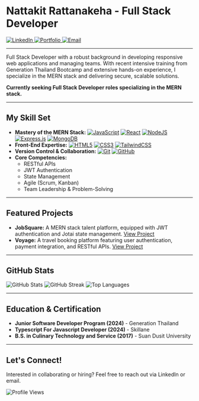 <h1>Nattakit Rattanakeha - Full Stack Developer</h1>

<p>
  <a href="https://www.linkedin.com/in/nattakit-rattanakeha/" target="_blank">
    <img src="https://img.shields.io/badge/LinkedIn-0077B5?style=for-the-badge&logo=linkedin&logoColor=white" alt="LinkedIn">
  </a>
  <a href="https://portfolio-nattakit-dev.vercel.app/" target="_blank">
    <img src="https://img.shields.io/badge/Portfolio-FF7139?style=for-the-badge&logo=Firefox-Browser&logoColor=white" alt="Portfolio">
  </a>
  <a href="mailto:nattakit.rattanakeha@gmail.com" target="_blank">
    <img src="https://img.shields.io/badge/Email-D14836?style=for-the-badge&logo=gmail&logoColor=white" alt="Email">
  </a>
</p>

<hr>

<p>Full Stack Developer with a robust background in developing responsive web applications and managing teams. With recent intensive training from Generation Thailand Bootcamp and extensive hands-on experience, I specialize in the MERN stack and delivering secure, scalable solutions.</p>

<p><strong>Currently seeking Full Stack Developer roles specializing in the MERN stack.</strong></p>

<hr>

<h2>My Skill Set</h2>

<ul>
  <li>
    <strong>Mastery of the MERN Stack:</strong>
    <a href="#"><img src="https://img.shields.io/badge/javascript-%23323330.svg?style=for-the-badge&logo=javascript&logoColor=%23F7DF1E" alt="JavaScript"></a>
    <a href="#"><img src="https://img.shields.io/badge/react-%2320232a.svg?style=for-the-badge&logo=react&logoColor=%2361DAFB" alt="React"></a>
    <a href="#"><img src="https://img.shields.io/badge/node.js-6DA55F?style=for-the-badge&logo=node.js&logoColor=white" alt="NodeJS"></a>
    <a href="#"><img src="https://img.shields.io/badge/express.js-%23404d59.svg?style=for-the-badge&logo=express&logoColor=%2361DAFB" alt="Express.js"></a>
    <a href="#"><img src="https://img.shields.io/badge/MongoDB-%234ea94b.svg?style=for-the-badge&logo=mongodb&logoColor=white" alt="MongoDB"></a>
  </li>
  <li>
    <strong>Front-End Expertise:</strong>
    <a href="#"><img src="https://img.shields.io/badge/html5-%23E34F26.svg?style=for-the-badge&logo=html5&logoColor=white" alt="HTML5"></a>
    <a href="#"><img src="https://img.shields.io/badge/css3-%231572B6.svg?style=for-the-badge&logo=css3&logoColor=white" alt="CSS3"></a>
    <a href="#"><img src="https://img.shields.io/badge/tailwindcss-%2338B2AC.svg?style=for-the-badge&logo=tailwind-css&logoColor=white" alt="TailwindCSS"></a>
  </li>
  <li>
    <strong>Version Control & Collaboration:</strong>
    <a href="#"><img src="https://img.shields.io/badge/git-%23F05033.svg?style=for-the-badge&logo=git&logoColor=white" alt="Git"></a>
    <a href="#"><img src="https://img.shields.io/badge/github-%23121011.svg?style=for-the-badge&logo=github&logoColor=white" alt="GitHub"></a>
  </li>
  <li>
    <strong>Core Competencies:</strong>
    <ul>
      <li>RESTful APIs</li>
      <li>JWT Authentication</li>
      <li>State Management</li>
      <li>Agile (Scrum, Kanban)</li>
      <li>Team Leadership & Problem-Solving</li>
    </ul>
  </li>
</ul>

<hr>

<h2>Featured Projects</h2>

<ul>
  <li>
    <strong>JobSquare:</strong> A MERN stack talent platform, equipped with JWT authentication and Jotai state management.
    <a href="project-link-here" target="_blank">View Project</a>
  </li>
  <li>
    <strong>Voyage:</strong> A travel booking platform featuring user authentication, payment integration, and RESTful APIs.
    <a href="project-link-here" target="_blank">View Project</a>
  </li>
</ul>

<hr>

<h2>GitHub Stats</h2>

<p>
  <img src="https://github-readme-stats.vercel.app/api?username=SmileNattakit&theme=dark&hide_border=false&include_all_commits=false&count_private=false" alt="GitHub Stats">
  <img src="https://github-readme-streak-stats.herokuapp.com/?user=SmileNattakit&theme=dark&hide_border=false" alt="GitHub Streak">
  <img src="https://github-readme-stats.vercel.app/api/top-langs/?username=SmileNattakit&theme=dark&hide_border=false&include_all_commits=false&count_private=false&layout=compact" alt="Top Languages">
</p>

<hr>

<h2>Education & Certification</h2>

<ul>
  <li><strong>Junior Software Developer Program (2024)</strong> - Generation Thailand</li>
  <li><strong>Typescript For Javascript Developer (2024)</strong> - Skillane</li>
  <li><strong>B.S. in Culinary Technology and Service (2017)</strong> - Suan Dusit University</li>
</ul>

<hr>

<h2>Let's Connect!</h2>

<p>Interested in collaborating or hiring? Feel free to reach out via LinkedIn or email.</p>

<p>
  <img src="https://visitcount.itsvg.in/api?id=SmileNattakit&icon=0&color=0" alt="Profile Views">
</p>
